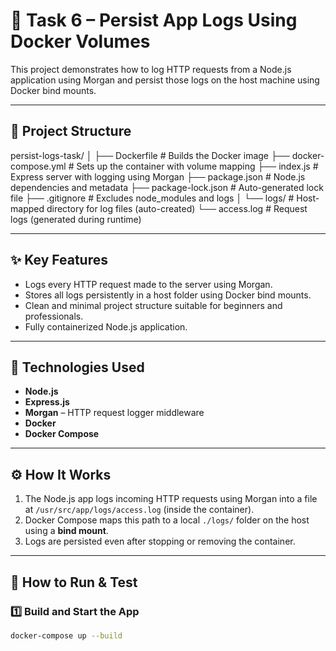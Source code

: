 # 🚀 Task 6 – Persist App Logs Using Docker Volumes

This project demonstrates how to log HTTP requests from a Node.js application using Morgan and persist those logs on the host machine using Docker bind mounts.

---

## 📁 Project Structure

persist-logs-task/
│
├── Dockerfile # Builds the Docker image
├── docker-compose.yml # Sets up the container with volume mapping
├── index.js # Express server with logging using Morgan
├── package.json # Node.js dependencies and metadata
├── package-lock.json # Auto-generated lock file
├── .gitignore # Excludes node_modules and logs
│
└── logs/ # Host-mapped directory for log files (auto-created)
└── access.log # Request logs (generated during runtime)


---

## ✨ Key Features

- Logs every HTTP request made to the server using Morgan.
- Stores all logs persistently in a host folder using Docker bind mounts.
- Clean and minimal project structure suitable for beginners and professionals.
- Fully containerized Node.js application.

---

## 🧰 Technologies Used

- **Node.js**
- **Express.js**
- **Morgan** – HTTP request logger middleware
- **Docker**
- **Docker Compose**

---

## ⚙️ How It Works

1. The Node.js app logs incoming HTTP requests using Morgan into a file at `/usr/src/app/logs/access.log` (inside the container).
2. Docker Compose maps this path to a local `./logs/` folder on the host using a **bind mount**.
3. Logs are persisted even after stopping or removing the container.

---

## 🧪 How to Run & Test

### 1️⃣ Build and Start the App

```bash
docker-compose up --build
